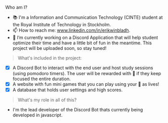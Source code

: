 Who am I?

- 📚 I'm a Information and Communication Technology (CINTE) student at the Royal Institute of Technology in Stockholm.
- 📫 How to reach me: www.linkedin.com/in/erikwinbladh.
- 🔭 I’m currently working on a Discord Application that will help student optimize their time and have a little bit of fun in the meantime. This project will be uploaded soon, so stay tuned!
> What's included in the project:
- [X] A Discord Bot to interact with the end user and host study sessions (using pomodoro timers). The user will be rewarded with 🍅 if they keep focused the entire duration.
- [X] A website with fun mini games that you can play using your 🍅 as lives!
- [X] A database that holds user settings and high scores.
> What's my role in all of this?
- I'm the lead developer of the Discord Bot thats currently being developed in javascript. 
